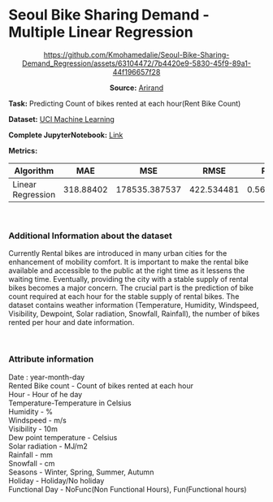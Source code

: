# Seoul Bike Sharing Demand - Multiple Linear Regression

<div align="center">


<!-- ![image](https://github.com/Kmohamedalie/Seoul-Bike-Sharing-Demand/assets/63104472/fd6c4f6e-3bcd-42a2-8787-1aa92cbf7d70) -->


https://github.com/Kmohamedalie/Seoul-Bike-Sharing-Demand_Regression/assets/63104472/7b4420e9-5830-45f9-89a1-44f196657f28






**Source:** [Arirand](https://www.youtube.com/watch?v=zod2Nawmlwk)



</div>

**Task:** Predicting Count of bikes rented at each hour(Rent Bike Count)<br>


**Dataset:** [UCI Machine Learning](https://archive.ics.uci.edu/dataset/560/seoul+bike+sharing+demand)

**Complete JupyterNotebook:** [Link](https://github.com/Kmohamedalie/Seoul-Bike-Sharing-Demand/blob/master/Seoul%2Bbike%2Bsharing%2Bdemand/Seoul%20Bike%20sharing-%20Regression%20(SKLearn)%20.ipynb) <br>



**Metrics:**

| Algorithm         |    MAE    |     MSE       |     RMSE   |    R2     |
|------------------ |-----------|---------------|------------|-----------|
| Linear Regression | 318.88402 |	178535.387537 |	422.534481 |	0.560321 |



<br>


### **Additional Information about the dataset**

Currently Rental bikes are introduced in many urban cities for the enhancement of mobility comfort. It is important to make the rental bike available and accessible to the public at the right time as it lessens the waiting time. Eventually, providing the city with a stable supply of rental bikes becomes a major concern. The crucial part is the prediction of bike count required at each hour for the stable supply of rental bikes. 
The dataset contains weather information (Temperature, Humidity, Windspeed, Visibility, Dewpoint, Solar radiation, Snowfall, Rainfall), the number of bikes rented per hour and date information. 


<br>


### **Attribute information**
Date : year-month-day <br>
Rented Bike count - Count of bikes rented at each hour <br>
Hour - Hour of he day <br>
Temperature-Temperature in Celsius <br>
Humidity - % <br>
Windspeed - m/s <br>
Visibility - 10m <br>
Dew point temperature - Celsius  <br>
Solar radiation - MJ/m2 <br>
Rainfall - mm <br>
Snowfall - cm <br>
Seasons - Winter, Spring, Summer, Autumn <br>
Holiday - Holiday/No holiday <br> 
Functional Day - NoFunc(Non Functional Hours), Fun(Functional hours)

